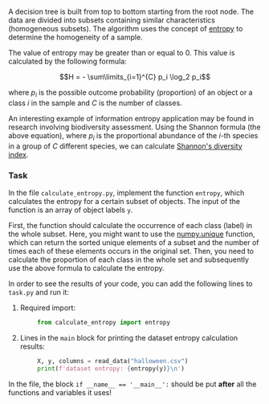 A decision tree is built from top to bottom starting from the root node. The data are divided into subsets
containing similar characteristics (homogeneous subsets).
The algorithm uses the concept of [entropy](https://en.wikipedia.org/wiki/Entropy_(information_theory)) 
to determine the homogeneity of a sample.

The value of entropy may be greater than or equal to 0. This value is calculated by the following formula:


$$H = - \sum\limits_{i=1}^{C} p_i \log_2 p_i$$

where $p_i$ is the possible outcome probability (proportion) of an object or a class $i$ in the sample and $С$ is the number of classes.

An interesting example of information entropy application may be found in research involving biodiversity assessment.
Using the Shannon formula (the above equation), where $p_i$ is the proportional abundance
of the $i$-th species in a group of $С$ different species, we can calculate [Shannon's diversity index](https://en.wikipedia.org/wiki/Diversity_index).



### Task

In the file `calculate_entropy.py`, implement the function `entropy`, which calculates the entropy for a certain subset of objects. 
The input of the function is an array of object labels `y`.

First, the function should calculate the occurrence of each class (label) in the whole subset.
Here, you might want to use the [numpy.unique](https://numpy.org/doc/stable/reference/generated/numpy.unique.html) function, which 
can return the sorted unique elements of a subset and the number of times each of these elements occurs in the original set.
Then, you need to calculate the proportion of each class in the whole set and subsequently
use the above formula to calculate the entropy.


In order to see the results of your code, you can add the following lines to
`task.py` and run it:

1. Required import:
```python
        from calculate_entropy import entropy
```
2. Lines in the `main` block for printing the dataset entropy calculation results:
```python
        X, y, columns = read_data("halloween.csv")
        print(f'dataset entropy: {entropy(y)}\n')
```
In the file, the block `if __name__ == '__main__':` should be put **after** all the functions and variables it uses!